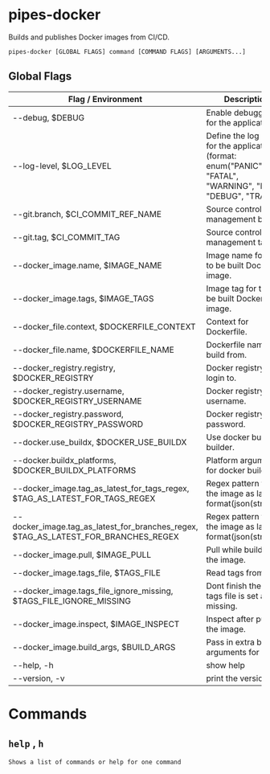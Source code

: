 # pipes-docker

Builds and publishes Docker images from CI/CD.

`pipes-docker [GLOBAL FLAGS] command [COMMAND FLAGS] [ARGUMENTS...]`

## Global Flags

| Flag / Environment |  Description   |  Type    | Required | Default |
|---------------- | --------------- | --------------- |  --------------- |  --------------- |
| --debug, $DEBUG | Enable debugging for the application. |  Bool  | false | false |
| --log-level, $LOG_LEVEL | Define the log level for the application. (format: enum(&#34;PANIC&#34;, &#34;FATAL&#34;, &#34;WARNING&#34;, &#34;INFO&#34;, &#34;DEBUG&#34;, &#34;TRACE&#34;)) |  String  | false | &#34;info&#34; |
| --git.branch, $CI_COMMIT_REF_NAME | Source control management branch. |  String  | false |  |
| --git.tag, $CI_COMMIT_TAG | Source control management tag. |  String  | false |  |
| --docker_image.name, $IMAGE_NAME | Image name for the to be built Docker image. |  String  | true |  |
| --docker_image.tags, $IMAGE_TAGS | Image tag for the to be built Docker image. |  StringSlice  | true |  |
| --docker_file.context, $DOCKERFILE_CONTEXT | Context for Dockerfile. |  String  | false | &#34;.&#34; |
| --docker_file.name, $DOCKERFILE_NAME | Dockerfile name to build from. |  String  | false | &#34;Dockerfile&#34; |
| --docker_registry.registry, $DOCKER_REGISTRY | Docker registry to login to. |  String  | false |  |
| --docker_registry.username, $DOCKER_REGISTRY_USERNAME | Docker registry username. |  String  | false |  |
| --docker_registry.password, $DOCKER_REGISTRY_PASSWORD | Docker registry password. |  String  | false |  |
| --docker.use_buildx, $DOCKER_USE_BUILDX | Use docker buildx builder. |  Bool  | false | false |
| --docker.buildx_platforms, $DOCKER_BUILDX_PLATFORMS | Platform arguments for docker buildx. |  String  | false | &#34;linux/amd64&#34; |
| --docker_image.tag_as_latest_for_tags_regex, $TAG_AS_LATEST_FOR_TAGS_REGEX | Regex pattern to tag the image as latest. format(json(string[])) |  String  | false | &#34;[\&#34;^v\\\\d*\\\\.\\\\d*\\\\.\\\\d*$\&#34;]&#34; |
| --docker_image.tag_as_latest_for_branches_regex, $TAG_AS_LATEST_FOR_BRANCHES_REGEX | Regex pattern to tag the image as latest. format(json(string[])) |  String  | false | &#34;[]&#34; |
| --docker_image.pull, $IMAGE_PULL | Pull while building the image. |  Bool  | false | true |
| --docker_image.tags_file, $TAGS_FILE | Read tags from a file. |  String  | false |  |
| --docker_image.tags_file_ignore_missing, $TAGS_FILE_IGNORE_MISSING | Dont finish the task if tags file is set and missing. |  Bool  | false | false |
| --docker_image.inspect, $IMAGE_INSPECT | Inspect after pushing the image. |  Bool  | false | true |
| --docker_image.build_args, $BUILD_ARGS | Pass in extra build arguments for image. |  StringSlice  | false |  |
| --help, -h | show help |  Bool  | false | false |
| --version, -v | print the version |  Bool  | false | false |

# Commands

## `help` , `h`

`Shows a list of commands or help for one command`
